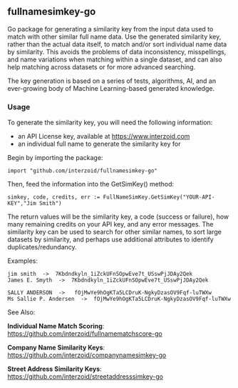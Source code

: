 ## fullnamesimkey-go

Go package for generating a similarity key from the input data used to match with other similar full name data. Use the generated similarity key, rather than the actual data itself, to match and/or sort individual name data by similarity. This avoids the problems of data inconsistency, misspellings, and name variations when matching within a single dataset, and can also help matching across datasets or for more advanced searching.

The key generation is based on a series of tests, algorithms, AI, and an ever-growing body of Machine Learning-based generated knowledge.

### Usage

To generate the similarity key, you will need the following information:

- an API License key, available at https://www.interzoid.com
- an individual full name to generate the similarity key for

Begin by importing the package:

    import "github.com/interzoid/fullnamesimkey-go"

Then, feed the information into the GetSimKey() method:

    simkey, code, credits, err := FullNameSimKey.GetSimKey("YOUR-API-KEY","Jim Smith")


The return values will be the similarity key, a code (success or failure), how many remaining credits on your API key, and any error messages. The similarity key can be used to search for other similar names, to sort large datasets by similarity, and perhaps use additional attributes to identify duplicates/redundancy.

Examples:

    jim smith  ->  7Kbdndkyln_1iZckUFnSOpwEve7t_USswPjJDAy2Qek
    James E. Smyth  ->  7Kbdndkyln_1iZckUFnSOpwEve7t_USswPjJDAy2Qek

    SALLY ANDERSON  ->   fOjMwYe9hOgKTa5LCDruK-NgkyDzasOV9Fqf-luTWXw
    Ms Sallie P. Andersen  ->  fOjMwYe9hOgKTa5LCDruK-NgkyDzasOV9Fqf-luTWXw

See Also:

**Individual Name Match Scoring**: https://github.com/interzoid/fullnamematchscore-go

**Company Name Similarity Keys**: https://github.com/interzoid/companynamesimkey-go

**Street Address Similarity Keys**: https://github.com/interzoid/streetaddresssimkey-go
